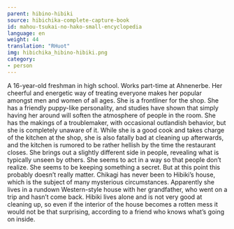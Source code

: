 ```yaml
---
parent: hibino-hibiki
source: hibichika-complete-capture-book
id: mahou-tsukai-no-hako-small-encyclopedia
language: en
weight: 44
translation: "RHuot"
img: hibichika_hibino-hibiki.png
category:
- person
---
```


A 16-year-old freshman in high school. Works part-time at Ahnenerbe. Her cheerful and energetic way of treating everyone makes her popular amongst men and women of all ages. She is a frontliner for the shop. She has a friendly puppy-like personality, and studies have shown that simply having her around will soften the atmosphere of people in the room. She has the makings of a troublemaker, with occasional outlandish behavior, but she is completely unaware of it. While she is a good cook and takes charge of the kitchen at the shop, she is also fatally bad at cleaning up afterwards, and the kitchen is rumored to be rather hellish by the time the restaurant closes.
She brings out a slightly different side in people, revealing what is typically unseen by others. She seems to act in a way so that people don’t realize. She seems to be keeping something a secret. But at this point this probably doesn’t really matter. Chikagi has never been to Hibiki’s house, which is the subject of many mysterious circumstances. Apparently she lives in a rundown Western-style house with her grandfather, who went on a trip and hasn’t come back. Hibiki lives alone and is not very good at cleaning up, so even if the interior of the house becomes a rotten mess it would not be that surprising, according to a friend who knows what’s going on inside.
